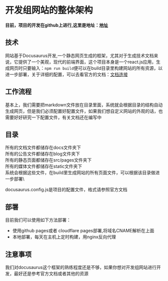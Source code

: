 # 开发组网站的整体架构
**目前，项目的开发在github上进行,这里是地址：[地址](https://github.com/developers-ZSCNetworkSupport/website/tree/master)**
## 技术
网站基于Docusaurus开发,一个静态网页生成的框架，尤其对于生成技术文档来说，它提供了一个美观，现代的前端界面，这个项目本身是一个react.js应用，生成网页时只要输入：`npm run build`便可以在build目录里构建网站的所有资源，以进一步部署，关于详细的配置，可以去看官方的文档：[文档连接](https://www.docusaurus.cn/docs/category/guides)
## 工作流程
基本上，我们需要把markdown文件放在目录里面，系统就会根据目录的结构自动生成网页，但是我们必须配置好配置文件，如果我们想自定义网站的外观的话，也需要好好研究一下配置文件，有关文档还在编写中
## 目录
所有的文档文件都储存在docs文件夹下\
所有的公告文件都储存在blog文件夹下\
所有的静态页面都储存在src/pages文件夹下\
所有的媒体文件都储存在static文件夹下\
系统会根据这些文件，在build里生成网站的所有页面文件，可以根据该目录做进一步部署\

docusaurus.config.js是项目的配置文件，格式请参照官方文档
## 部署
目前我们可以使用如下方法部署：
- 使用github pages或者 cloudflare pages部署,将域名CNAME解析在上面
- 本地部署，每天在主机上定时构建，用nginx反向代理

## 注意事项
我们对docusaurus这个框架的熟练程度还是不够，如果你想对开发组网站进行开发，最好还是参考官方文档或者其他的资源

